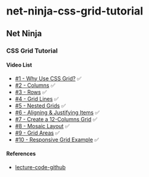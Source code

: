 # net-ninja-css-grid-tutorial

## Net Ninja
### CSS Grid Tutorial
#### Video List
- [#1 - Why Use CSS Grid?](https://www.youtube.com/watch?v=x7tLPhnA06w&list=PL4cUxeGkcC9itC4TxYMzFCfveyutyPOCY&index=1) ✅
- [#2 - Columns](https://www.youtube.com/watch?v=d-MHl_Q_hp8&list=PL4cUxeGkcC9itC4TxYMzFCfveyutyPOCY&index=2) ✅
- [#3 - Rows](https://www.youtube.com/watch?v=MDQG6LSS8l8&list=PL4cUxeGkcC9itC4TxYMzFCfveyutyPOCY&index=3) ✅
- [#4 - Grid Lines](https://www.youtube.com/watch?v=J5GWyiWU2H8&list=PL4cUxeGkcC9itC4TxYMzFCfveyutyPOCY&index=4) ✅
- [#5 - Nested Grids](https://www.youtube.com/watch?v=211A79O_jX8&list=PL4cUxeGkcC9itC4TxYMzFCfveyutyPOCY&index=5) ✅
- [#6 - Aligning & Justifying Items](https://www.youtube.com/watch?v=X2-x-4wA9V4&list=PL4cUxeGkcC9itC4TxYMzFCfveyutyPOCY&index=6) ✅
- [#7 - Create a 12-Columns Grid](https://www.youtube.com/watch?v=WmwGpjg580o&list=PL4cUxeGkcC9itC4TxYMzFCfveyutyPOCY&index=7) ✅
- [#8 - Mosaic Layout](https://www.youtube.com/watch?v=WZOZUCHo1OM&list=PL4cUxeGkcC9itC4TxYMzFCfveyutyPOCY&index=8) ✅
- [#9 - Grid Areas](https://www.youtube.com/watch?v=tPosqmwIx0w&list=PL4cUxeGkcC9itC4TxYMzFCfveyutyPOCY&index=9) ✅
- [#10 - Responsive Grid Example](https://www.youtube.com/watch?v=TrLN2YId-5M&list=PL4cUxeGkcC9itC4TxYMzFCfveyutyPOCY&index=10) ✅

#### References
- [lecture-code-github](https://github.com/iamshaunjp/css-grid-playlist)